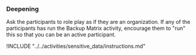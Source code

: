 ### Deepening

Ask the participants to role play as if they are an organization.  If any of the participants has run the Backup Matrix activity, encourage them to "run" this so that you can be an active participant.

!INCLUDE "../../activities/sensitive_data/instructions.md"
